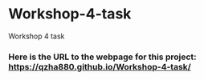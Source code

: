 # Workshop-4-task
Workshop 4 task

### Here is the URL to the webpage for this project: https://qzha880.github.io/Workshop-4-task/
